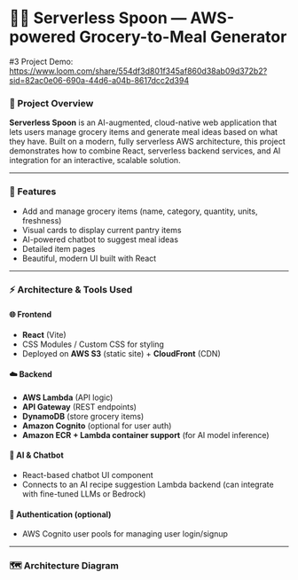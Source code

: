 # 🥄✨ Serverless Spoon — AWS-powered Grocery-to-Meal Generator

#3 Project Demo: https://www.loom.com/share/554df3d801f345af860d38ab09d372b2?sid=82ac0e06-690a-44d6-a04b-8617dcc2d394

### 🥗 Project Overview

**Serverless Spoon** is an AI-augmented, cloud-native web application that lets users manage grocery items and generate meal ideas based on what they have. Built on a modern, fully serverless AWS architecture, this project demonstrates how to combine React, serverless backend services, and AI integration for an interactive, scalable solution.

---

### 🚀 Features

- Add and manage grocery items (name, category, quantity, units, freshness)
- Visual cards to display current pantry items
- AI-powered chatbot to suggest meal ideas
- Detailed item pages
- Beautiful, modern UI built with React

---

### ⚡ Architecture & Tools Used

#### 🌐 Frontend

- **React** (Vite)
- CSS Modules / Custom CSS for styling
- Deployed on **AWS S3** (static site) + **CloudFront** (CDN)

#### ☁️ Backend

- **AWS Lambda** (API logic)
- **API Gateway** (REST endpoints)
- **DynamoDB** (store grocery items)
- **Amazon Cognito** (optional for user auth)
- **Amazon ECR + Lambda container support** (for AI model inference)

#### 💬 AI & Chatbot

- React-based chatbot UI component
- Connects to an AI recipe suggestion Lambda backend (can integrate with fine-tuned LLMs or Bedrock)

#### 🔐 Authentication (optional)

- AWS Cognito user pools for managing user login/signup

---

### 🗺️ Architecture Diagram

